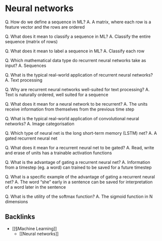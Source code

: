 # Neural networks
<!-- #anki/deck/ML #anki/tag/machine-learning -->

Q. How do we define a sequence in ML?
A. A matrix, where each row is a feature vector and the rows are ordered

Q. What does it mean to classify a sequence in ML?
A. Classify the entire sequence (matrix of rows)

Q. What does it mean to label a sequence in ML?
A. Classify each row

Q. Which mathematical data type do recurrent neural networks take as input?
A. Sequences

Q. What is the typical real-world application of recurrent neural networks?
A. Text processing

Q. Why are recurrent neural networks well-suited for text processing?
A. Text is naturally ordered, well suited for a sequence

Q. What does it mean for a neural network to be recurrent?
A. The units receive information from themselves from the previous time step

Q. What is the typical real-world application of convolutional neural networks?
A. Image categorisation

Q. Which type of neural net is the long short-term memory (LSTM) net?
A. A gated recurrent neural net

Q. What does it mean for a recurrent neural net to be gated?
A. Read, write and erase of units has a trainable activation functions

Q. What is the advantage of gating a recurrent neural net?
A. Information from a timestep (eg. a word) can trained to be saved for a future timestep

Q. What is a specific example of the advantage of gating a recurrent neural net?
A. The word “she” early in a sentence can be saved for interpretation of a word later in the sentence

Q. What is the utility of the softmax function?
A. The sigmoid function in N dimensions

## Backlinks
* [[§Machine Learning]]
	* [[Neural networks]]

<!-- {BearID:DA8D606F-1095-4400-94A8-4401C6DBC43F-5010-000013BE5B8C9D6F} -->
